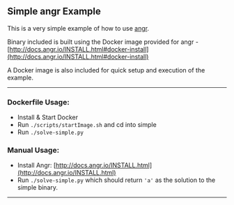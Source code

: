 Simple angr Example
-------------------

This is a very simple example of how to use [angr](http://angr.io/).

Binary included is built using the Docker image provided for angr - [http://docs.angr.io/INSTALL.html#docker-install](http://docs.angr.io/INSTALL.html#docker-install)

A Docker image is also included for quick setup and execution of the example.

---------------------------
### Dockerfile Usage:
- Install & Start Docker
- Run `./scripts/startImage.sh` and cd into simple
- Run `./solve-simple.py`

### Manual Usage:

- Install Angr: [http://docs.angr.io/INSTALL.html](http://docs.angr.io/INSTALL.html)
- Run `./solve-simple.py` which should return `'a'` as the solution to the simple binary.

---------------------------
